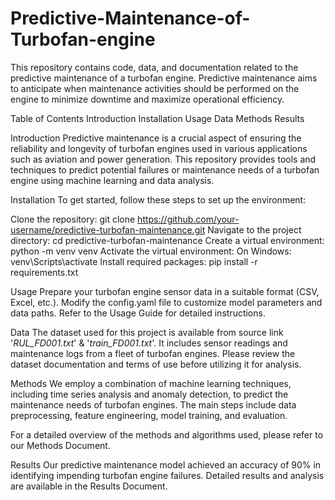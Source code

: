 # Predictive-Maintenance-of-Turbofan-engine
This repository contains code, data, and documentation related to the predictive maintenance of a turbofan engine. Predictive maintenance aims to anticipate when maintenance activities should be performed on the engine to minimize downtime and maximize operational efficiency.

Table of Contents
Introduction
Installation
Usage
Data
Methods
Results


Introduction
Predictive maintenance is a crucial aspect of ensuring the reliability and longevity of turbofan engines used in various applications such as aviation and power generation. This repository provides tools and techniques to predict potential failures or maintenance needs of a turbofan engine using machine learning and data analysis.

Installation
To get started, follow these steps to set up the environment:

Clone the repository: git clone https://github.com/your-username/predictive-turbofan-maintenance.git
Navigate to the project directory: cd predictive-turbofan-maintenance
Create a virtual environment: python -m venv venv
Activate the virtual environment:
On Windows: venv\Scripts\activate
Install required packages: pip install -r requirements.txt

Usage
Prepare your turbofan engine sensor data in a suitable format (CSV, Excel, etc.).
Modify the config.yaml file to customize model parameters and data paths.
Refer to the Usage Guide for detailed instructions.

Data
The dataset used for this project is available from source link '_RUL_FD001.txt_' & '_train_FD001.txt_'. It includes sensor readings and maintenance logs from a fleet of turbofan engines. Please review the dataset documentation and terms of use before utilizing it for analysis.

Methods
We employ a combination of machine learning techniques, including time series analysis and anomaly detection, to predict the maintenance needs of turbofan engines. The main steps include data preprocessing, feature engineering, model training, and evaluation.

For a detailed overview of the methods and algorithms used, please refer to our Methods Document.

Results
Our predictive maintenance model achieved an accuracy of 90% in identifying impending turbofan engine failures. Detailed results and analysis are available in the Results Document.

